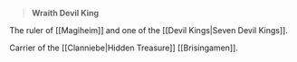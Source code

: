 >**Wraith Devil King**

The ruler of [[Magiheim]] and one of the [[Devil Kings|Seven Devil Kings]].

Carrier of the [[Clanniebe|Hidden Treasure]] [[Brisingamen]].